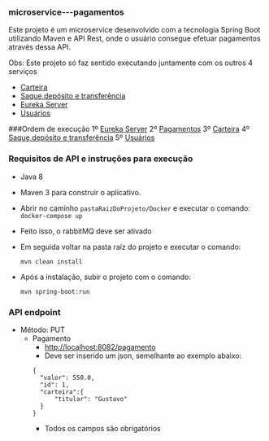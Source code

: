 ### microservice---pagamentos
Este projeto é um microservice desenvolvido com a tecnologia Spring Boot utilizando Maven e API Rest, onde o usuário consegue efetuar pagamentos através dessa API.

Obs: Este projeto só faz sentido executando juntamente com os outros 4 serviços
   - [Carteira](https://github.com/GustavoCSchmitz/microservice---carteira)
   - [Saque,depósito e transferência](https://github.com/GustavoCSchmitz/microservice---saqueDeposito)
   - [Eureka Server](https://github.com/GustavoCSchmitz/microservice---eureka)
   - [Usuários](https://github.com/GustavoCSchmitz/microservice---usuarios)

###Ordem de execução
1º [Eureka Server](https://github.com/GustavoCSchmitz/microservice---eureka)
2º [Pagamentos](https://github.com/GustavoCSchmitz/microservice---pagamentos)
3º [Carteira](https://github.com/GustavoCSchmitz/microservice---carteira)
4º [Saque,depósito e transferência](https://github.com/GustavoCSchmitz/microservice---saqueDeposito)
5º [Usuários](https://github.com/GustavoCSchmitz/microservice---usuarios)


### Requisitos de API e instruções para execução
 - Java 8
 - Maven 3 para construir o aplicativo.
 - Abrir no caminho `pastaRaizDoProjeto/Docker` e executar o comando:
      `docker-compose up`
 - Feito isso, o rabbitMQ deve ser ativado

 - Em seguida voltar na pasta raíz do projeto e executar o comando:
 
      `mvn clean install`
 - Após a instalação, subir o projeto com o comando:
       
      `mvn spring-boot:run`
      
### API endpoint
  - Método: PUT
     - Pagamento
        - [http://localhost:8082/pagamento]()
        - Deve ser inserido um json, semelhante ao exemplo abaixo:
        ```
        {
          "valor": 550.0,
          "id": 1,
          "carteira":{
              "titular": "Gustavo"
          }
        }
        ```
        - Todos os campos são obrigatórios

 
